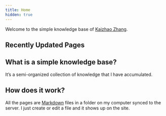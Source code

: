 ```yaml
---
title: Home
hidden: true
---
```

Welcome to the simple knowledge base of [Kaizhao Zhang].

## Recently Updated Pages

<recently-changed-list></recently-changed-list>

## What is a simple knowledge base?

It’s a semi-organized collection of knowledge that I have accumulated.

## How does it work?

All the pages are [Markdown] files in a folder on my computer synced to the server.
I just create or edit a file and it shows up on the site.


[Kaizhao Zhang]: https://www.zhangkaizhao.com/
[Markdown]: http://daringfireball.net/projects/markdown/
